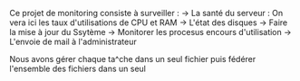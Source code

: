 Ce projet de monitoring consiste à surveiller :
  -> La santé du serveur : On vera ici les taux d'utilisations de CPU et RAM
  -> L'état des disques 
  -> Faire la mise à jour du Ssytème
  -> Monitorer les procesus encours d'utilisation 
  -> L'envoie de mail à l'administrateur

Nous avons gérer chaque ta^che dans un seul fichier puis fédérer l'ensemble des fichiers dans un seul

